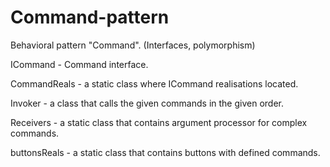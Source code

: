 # Command-pattern
Behavioral pattern "Command". (Interfaces, polymorphism)

ICommand - Command interface.

CommandReals -  a static class where ICommand realisations located.

Invoker - a class that calls the given commands in the given order.

Receivers - a static class that contains argument processor for complex commands.

buttonsReals - a static class that contains buttons with defined commands.
